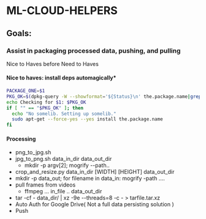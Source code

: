 # ML-CLOUD-HELPERS

## Goals:

### Assist in packaging processed data, pushing, and pulling
Nice to Haves before Need to Haves
#### Nice to haves: install deps automagically*

```bash
PACKAGE_ONE=$1
PKG_OK=$(dpkg-query -W --showformat='${Status}\n' the.package.name|grep "install ok installed")
echo Checking for $1: $PKG_OK
if [ "" == "$PKG_OK" ]; then
  echo "No somelib. Setting up somelib."
  sudo apt-get --force-yes --yes install the.package.name
fi
```

#### Processing
* png_to_jpg.sh
* jpg_to_png.sh data_in_dir data_out_dir
  * mkdir -p argv[2]; mogrify --path..
* crop_and_resize.py data_in_dir [WIDTH] [HEIGHT] data_out_dir
* mkdir -p data_out; for filename in data_in: mogrify -path ....
* pull frames from videos
  * ffmpeg ... in_file .. data_out_dir
* tar -cf - data_dir/ | xz -9e --threads=8 -c - > tarfile.tar.xz
* Auto Auth for Google Drive( Not a full data persisting solution )
* Push
